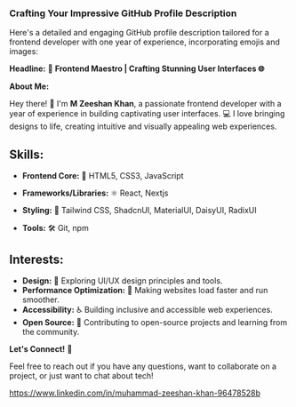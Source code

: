 ### Crafting Your Impressive GitHub Profile Description

Here's a detailed and engaging GitHub profile description tailored for a frontend developer with one year of experience, incorporating emojis and images:

**Headline:** 🎨 **Frontend Maestro | Crafting Stunning User Interfaces 🌐**

**About Me:**

Hey there! 👋 I'm **M Zeeshan Khan**, a passionate frontend developer with a year of experience in building captivating user interfaces. 💻 I love bringing designs to life, creating intuitive and visually appealing web experiences. 

## Skills:

* **Frontend Core:** 🎨 HTML5, CSS3, JavaScript

* **Frameworks/Libraries:** ⚛️ React, Nextjs

* **Styling:** 💅 Tailwind CSS, ShadcnUI, MaterialUI, DaisyUI, RadixUI

* **Tools:** 🛠️ Git, npm

## Interests:

* **Design:** 🎨 Exploring UI/UX design principles and tools.
* **Performance Optimization:** 🚀 Making websites load faster and run smoother.
* **Accessibility:** ♿️ Building inclusive and accessible web experiences.
* **Open Source:** 🤝 Contributing to open-source projects and learning from the community.

**Let's Connect!** 🤝 

Feel free to reach out if you have any questions, want to collaborate on a project, or just want to chat about tech! 

https://www.linkedin.com/in/muhammad-zeeshan-khan-96478528b 
